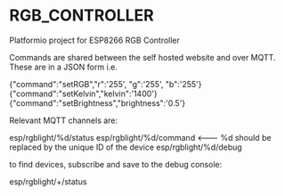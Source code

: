 # RGB_CONTROLLER
Platformio project for ESP8266 RGB Controller

Commands are shared between the self hosted website and over MQTT. These are in a JSON form i.e.

{"command":"setRGB","r":'255', "g":'255', "b":'255'}
{"command":"setKelvin","kelvin":'1400'}
{"command":"setBrightness","brightness":'0.5'}

Relevant MQTT channels are:

esp/rgblight/%d/status
esp/rgblight/%d/command   <--- %d should be replaced by the unique ID of the device
esp/rgblight/%d/debug

to find devices, subscribe and save to the debug console:

esp/rgblight/+/status 
